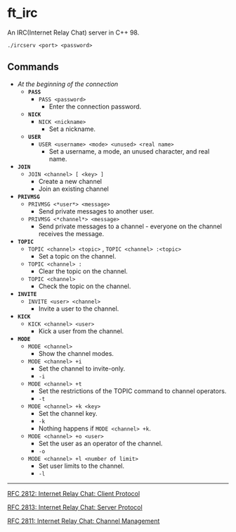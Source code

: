 # ft_irc
An IRC(Internet Relay Chat) server in C++ 98.

`./ircserv <port> <password>`

## Commands
- *At the beginning of the connection*
    - **`PASS`**
        - `PASS <password>`
            - Enter the connection password.
    - **`NICK`**
        - `NICK <nickname>`
            - Set a nickname.
    - **`USER`**
        - `USER <username> <mode> <unused> <real name>`
            - Set a username, a mode, an unused character, and real name.
- **`JOIN`**
    - `JOIN <channel> [ <key> ]`
        - Create a new channel
        - Join an existing channel
- **`PRIVMSG`**
    - `PRIVMSG <*user*> <message>`
        - Send private messages to another user.
    - `PRIVMSG <*channel*> <message>`
        - Send private messages to a channel - everyone on the channel receives the message.
- **`TOPIC`**
    - `TOPIC <channel> <topic>` , `TOPIC <channel> :<topic>`
        - Set a topic on the channel.
    - `TOPIC <channel> :`
        - Clear the topic on the channel.
    - `TOPIC <channel>`
        - Check the topic on the channel.
- **`INVITE`**
    - `INVITE <user> <channel>`
        - Invite a user to the channel.
- **`KICK`**
    - `KICK <channel> <user>`
        - Kick a user from the channel.
- **`MODE`**
    - `MODE <channel>`
        - Show the channel modes.
    - `MODE <channel> +i`
        - Set the channel to invite-only.
        - `-i`
    - `MODE <channel> +t`
        - Set the restrictions of the TOPIC command to channel operators.
        - `-t`
    - `MODE <channel> +k <key>`
        - Set the channel key.
        - `-k`
        - Nothing happens if `MODE <channel> +k`.
    - `MODE <channel> +o <user>`
        - Set the user as an operator of the channel.
        - `-o`
    - `MODE <channel> +l <number of limit>`
        - Set user limits to the channel.
        - `-l`

<!-- ---

- test with `nc`
    
    ```bash
    # Make an access to ircserv
    nc -c <host> <port> # -c sends CR+LF(Carriage return, Line feed) as line ending
    
    # Start!
    PASS <password> # Enter a password for connection. ***authenticate***
    NICK <nickname> # Set a nickname.
    USER <username> <mode> <unused> <real name> # Set a username, mode, any character, and real name
    
    # Successfully entered to ircserv
    JOIN <channel> # Create a new channel / Join an existing channel
    PRIVMSG <user> <message> # Send a private message to another user.
    PRIVMSG <channel> <message> # Send a private message to a channel. Must be forwarded to every other client that joined the channel.
    
    # If you're an operator
    MODE <channel> +it # Set the channel 'invite-only' and restrict the TOPIC command to channel operators
    KICK <channel> <user> # Kick a user from channel. The user cannot enter to channel unless being invited.
    INVITE <user> <channel> # Invite a user to channel.
    TOPIC <channel> : # Check the channel topic.
    TOPIC <channel> <topic> # Set the channel topic.
    
    # ...
    ```
    
-->
---

[RFC 2812: Internet Relay Chat: Client Protocol](https://datatracker.ietf.org/doc/html/rfc2812#section-3)

[RFC 2813: Internet Relay Chat: Server Protocol](https://datatracker.ietf.org/doc/html/rfc2813)

[RFC 2811: Internet Relay Chat: Channel Management](https://datatracker.ietf.org/doc/html/rfc2811)
